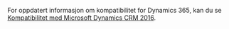 For oppdatert informasjon om kompatibilitet for Dynamics 365, kan du se [Kompatibilitet med Microsoft Dynamics CRM 2016](https://support.microsoft.com/en-us/kb/3124955).